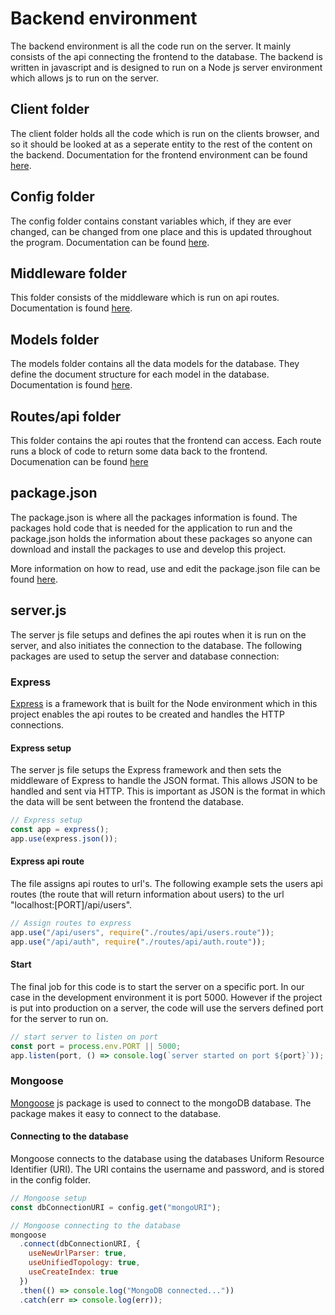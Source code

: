 # Backend environment

The backend environment is all the code run on the server. It mainly consists of the api connecting the frontend to the database. The backend is written in javascript and is designed to run on a Node js server environment which allows js to run on the server.

## Client folder

The client folder holds all the code which is run on the clients browser, and so it should be looked at as a seperate entity to the rest of the content on the backend. Documentation for the frontend environment can be found [here](./client).

## Config folder

The config folder contains constant variables which, if they are ever changed, can be changed from one place and this is updated throughout the program. Documentation can be found [here](./config).

## Middleware folder

This folder consists of the middleware which is run on api routes. Documentation is found [here](./middleware).

## Models folder

The models folder contains all the data models for the database. They define the document structure for each model in the database. Documentation is found [here](./models).

## Routes/api folder

This folder contains the api routes that the frontend can access. Each route runs a block of code to return some data back to the frontend. Documenation can be found [here](./routes/api)

## package.json

The package.json is where all the packages information is found. The packages hold code that is needed for the application to run and the package.json holds the information about these packages so anyone can download and install the packages to use and develop this project.

More information on how to read, use and edit the package.json file can be found [here](https://docs.npmjs.com/files/package.json).

## server.js

The server js file setups and defines the api routes when it is run on the server, and also initiates the connection to the database. The following packages are used to setup the server and database connection:


### **Express**

[Express](https://expressjs.com/) is a framework that is built for the Node environment which in this project enables the api routes to be created and handles the HTTP connections.

#### Express setup

The server js file setups the Express framework and then sets the middleware of Express to handle the JSON format. This allows JSON to be handled and sent via HTTP. This is important as JSON is the format in which the data will be sent between the frontend the database.

```javascript
// Express setup
const app = express();
app.use(express.json());
```

#### Express api route

The file assigns api routes to url's. The following example sets the users api routes (the route that will return information about users) to the url "localhost:[PORT]/api/users".

```javascript
// Assign routes to express
app.use("/api/users", require("./routes/api/users.route"));
app.use("/api/auth", require("./routes/api/auth.route"));

```

#### Start

The final job for this code is to start the server on a specific port. In our case in the development environment it is port 5000. However if the project is put into production on a server, the code will use the servers defined port for the server to run on.

```javascript
// start server to listen on port
const port = process.env.PORT || 5000;
app.listen(port, () => console.log(`server started on port ${port}`));

```

### **Mongoose**

[Mongoose](https://mongoosejs.com/) js package is used to connect to the mongoDB database. The package makes it easy to connect to the database.

#### Connecting to the database

Mongoose connects to the database using the databases Uniform Resource Identifier (URI). The URI contains the username and password, and is stored in the config folder.

```javascript
// Mongoose setup
const dbConnectionURI = config.get("mongoURI");

// Mongoose connecting to the database
mongoose
  .connect(dbConnectionURI, {
    useNewUrlParser: true,
    useUnifiedTopology: true,
    useCreateIndex: true
  })
  .then(() => console.log("MongoDB connected..."))
  .catch(err => console.log(err));

```


